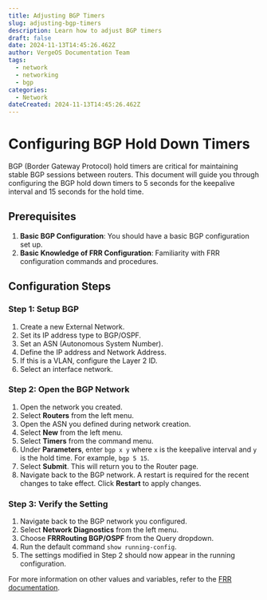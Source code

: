 ```yaml
---
title: Adjusting BGP Timers
slug: adjusting-bgp-timers
description: Learn how to adjust BGP timers
draft: false
date: 2024-11-13T14:45:26.462Z
author: VergeOS Documentation Team
tags:
  - network
  - networking
  - bgp
categories:
  - Network
dateCreated: 2024-11-13T14:45:26.462Z
---
```


# Configuring BGP Hold Down Timers

 BGP (Border Gateway Protocol) hold timers are critical for maintaining stable BGP sessions between routers. This document will guide you through configuring the BGP hold down timers to 5 seconds for the keepalive interval and 15 seconds for the hold time.

## Prerequisites

1. **Basic BGP Configuration**: You should have a basic BGP configuration set up.
2. **Basic Knowledge of FRR Configuration**: Familiarity with FRR configuration commands and procedures.

## Configuration Steps

### Step 1: Setup BGP

1. Create a new External Network.
2. Set its IP address type to BGP/OSPF.
3. Set an ASN (Autonomous System Number).
4. Define the IP address and Network Address.
5. If this is a VLAN, configure the Layer 2 ID.
6. Select an interface network.

### Step 2: Open the BGP Network

1. Open the network you created.
2. Select **Routers** from the left menu.
3. Open the ASN you defined during network creation.
4. Select **New** from the left menu.
5. Select **Timers** from the command menu.
6. Under **Parameters**, enter `bgp x y` where `x` is the keepalive interval and `y` is the hold time. For example, `bgp 5 15`.
7. Select **Submit**. This will return you to the Router page.
8. Navigate back to the BGP network. A restart is required for the recent changes to take effect. Click **Restart** to apply changes.

### Step 3: Verify the Setting

1. Navigate back to the BGP network you configured.
2. Select **Network Diagnostics** from the left menu.
3. Choose **FRRRouting BGP/OSPF** from the Query dropdown.
4. Run the default command `show running-config`.
5. The settings modified in Step 2 should now appear in the running configuration.

For more information on other values and variables, refer to the [FRR documentation](https://docs.frrouting.org/en/latest/basic.html).

